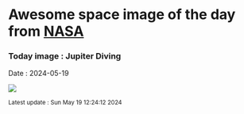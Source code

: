 
# Awesome space image of the day from [NASA](https://api.nasa.gov/)

### Today image : Jupiter Diving
Date : 2024-05-19

![](https://www.youtube.com/embed/uj3Lq7Gu94Y?rel=0)

<small>Latest update : Sun May 19 12:24:12 2024</small>
        